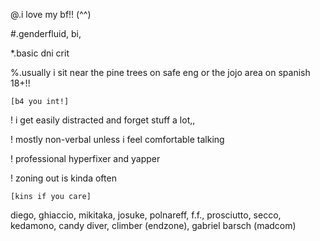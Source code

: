 @.i love my bf!! (^^)

#.genderfluid, bi,

*.basic dni crit

%.usually i sit near the pine trees on safe eng or the jojo area on spanish 18+!!

`[b4 you int!]`

! i get easily distracted and forget stuff a lot,,

! mostly non-verbal unless i feel comfortable talking

! professional hyperfixer and yapper

! zoning out is kinda often

`[kins if you care]`

diego, ghiaccio, mikitaka, josuke, polnareff, f.f., prosciutto, secco, kedamono, candy diver, climber (endzone), gabriel barsch (madcom)
